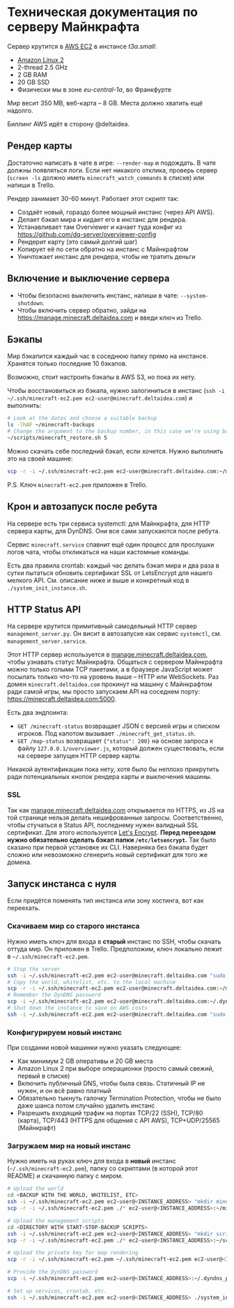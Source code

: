 # Техническая документация по серверу Майнкрафта

Сервер крутится в [AWS EC2](https://aws.amazon.com/ec2/) в инстансе _t3a.small_:

- [Amazon Linux 2](https://aws.amazon.com/amazon-linux-2/)
- 2-thread 2.5 GHz
- 2 GB RAM
- 20 GB SSD
- Физически мы в зоне _eu-central-1a_, во Франкфурте

Мир весит 350 MB, веб-карта – 8 GB. Места должно хватить ещё надолго.

Биллинг AWS идёт в сторону @deltaidea.

## Рендер карты

Достаточно написать в чате в игре: `--render-map` и подождать. В чате должны появляться логи.
Если нет никакого отклика, проверь сервер (`screen -ls` должно иметь `minecraft_watch_commands` в списке) или напиши в Trello.

Рендер занимает 30-60 минут. Работает этот скрипт так:

- Создаёт новый, гораздо более мощный инстанс (через API AWS).
- Делает бэкап мира и кидает его в инстанс для рендера.
- Устанавливает там Overviewer и качает туда конфиг из https://github.com/dq-server/overviewer-config
- Рендерит карту (это самый долгий шаг)
- Копирует её по сети обратно на инстанс с Майнкрафтом
- Уничтожает инстанс для рендера, чтобы не тратить деньги

## Включение и выключение сервера

- Чтобы безопасно выключить инстанс, напиши в чате: `--system-shutdown`.
- Чтобы включить сервер обратно, зайди на https://manage.minecraft.deltaidea.com и введи ключ из Trello.

## Бэкапы

Мир бэкапится каждый час в соседнюю папку прямо на инстансе. Хранятся только последние 10 бэкапов.

Возможно, стоит настроить бэкапы в AWS S3, но пока их нету.

Чтобы восстановиться из бэкапа, нужно залогиниться в инстанс (`ssh -i ~/.ssh/minecraft-ec2.pem ec2-user@minecraft.deltaidea.com`) и выполнить:

```sh
# Look at the dates and choose a suitable backup
ls -lhAF ~/minecraft-backups
# Change the argument to the backup number, in this case we're using backup-5
~/scripts/minecraft_restore.sh 5
```

Можно скачать себе последний бэкап, если хочется. Нужно выполнить это на своей машине:

```sh
scp -r -i ~/.ssh/minecraft-ec2.pem ec2-user@minecraft.deltaidea.com:~/minecraft-backups/backup-0 ./world-backup
```

P.S. Ключ `minecraft-ec2.pem` приложен в Trello.

## Крон и автозапуск после ребута

На сервере есть три сервиса systemctl: для Майнкрафта, для HTTP сервера карты, для DynDNS. Они все сами запускаются после ребута.

Сервис `minecraft.service` спавнит ещё один процесс для прослушки логов чата, чтобы откликаться на наши кастомные команды.

Есть два правила crontab: каждый час делать бэкап мира и два раза в сутки пытаться обновить сертификат SSL от LetsEncrypt для нашего мелкого API. См. описание ниже и выше и конкретный код в `./system_init_instance.sh`.

## HTTP Status API

На сервере крутится примитивный самодельный HTTP сервер `management_server.py`. Он висит в автозапуске как сервис `systemctl`, см. `management_server.service`.

Этот HTTP сервер используется в [manage.minecraft.deltaidea.com](https://manage.minecraft.deltaidea.com), чтобы узнавать статус Майнкрафта. Общаться с сервером Майнкрафта можно только голыми TCP пакетами, а в браузере JavaScript может посылать только что-то на уровень выше – HTTP или WebSockets. Раз домен `minecraft.deltaidea.com` прокинут на машину с Майнкрафтом ради самой игры, мы просто запускаем API на соседнем порту: https://minecraft.deltaidea.com:5000.

Есть два эндпоинта:

- `GET /minecraft-status` возвращает JSON с версией игры и списком игроков. Под капотом вызывает `./minecraft_get_status.sh`.
- `GET /map-status` возвращает `{"status": 200}` на основе запроса к файлу `127.0.0.1/overviewer.js`, который должен существовать, если на сервере запущен HTTP сервер карты.

Никакой аутентификации пока нету, хотя было бы неплохо прикрутить ради потенциальных кнопок рендера карты и выключения машины.

### SSL

Так как [manage.minecraft.deltaidea.com](https://manage.minecraft.deltaidea.com) открывается по HTTPS, из JS на той странице нельзя делать нешифрованные запросы. Соответственно, чтобы стучаться в Status API, последнему нужен валидный SSL сертификат. Для этого используется [Let's Encrypt](https://letsencrypt.org). **Перед переездом нужно обязательно сделать бэкап папки `/etc/letsencrypt`.** Так было сказано при первой установке их CLI. Наверняка без бэкапа будет сложно или невозможно сгенерить новый сертификат для того же домена.

## Запуск инстанса с нуля

Если придётся поменять тип инстанса или зону хостинга, вот как переехать.

### Скачиваем мир со старого инстанса

Нужно иметь ключ для входа в **старый** инстанс по SSH, чтобы скачать оттуда мир. Он приложен в Trello. Предположим, ключ локально лежит в `~/.ssh/minecraft-ec2.pem`.

```sh
# Stop the server
ssh -i ~/.ssh/minecraft-ec2.pem ec2-user@minecraft.deltaidea.com "sudo systemctl disable minecraft"
# Copy the world, whitelist, etc. to the local machine
scp -r -i ~/.ssh/minecraft-ec2.pem ec2-user@minecraft.deltaidea.com:~/minecraft ./
# Remember the DynDNS password
scp -i ~/.ssh/minecraft-ec2.pem ec2-user@minecraft.deltaidea.com:~/.dyndns_password ./
# Shut down the instance to save on AWS costs
ssh -i ~/.ssh/minecraft-ec2.pem ec2-user@minecraft.deltaidea.com "sudo shutdown"
```

### Конфигурируем новый инстанс

При создании новой машинки нужно указать следующее:

- Как минимум 2 GB оперативы и 20 GB места
- Amazon Linux 2 при выборе операционки (просто самый свежий, первый в списке)
- Включить публичный DNS, чтобы была связь. Статичный IP не нужен, и он всё равно платный
- Обязательно тыкнуть галочку Termination Protection, чтобы не было даже шанса потом случайно удалить инстанс
- Разрешить входящий трафик на портах TCP/22 (SSH), TCP/80 (карта), TCP/443 (HTTPS для общения с API AWS), TCP+UDP/25565 (Майнкрафт)

### Загружаем мир на новый инстанс

Нужно иметь на руках ключ для входа в **новый** инстанс (`~/.ssh/minecraft-ec2.pem`), папку со скриптами (в которой этот README) и скачанную папку с миром.

```sh
# Upload the world
cd <BACKUP WITH THE WORLD, WHITELIST, ETC>
ssh -i ~/.ssh/minecraft-ec2.pem ec2-user@<INSTANCE_ADDRESS> "mkdir minecraft"
scp -r -i ~/.ssh/minecraft-ec2.pem ./* ec2-user@<INSTANCE_ADDRESS>:~/minecraft/

# Upload the management scripts
cd <DIRECTORY WITH START-STOP-BACKUP SCRIPTS>
ssh -i ~/.ssh/minecraft-ec2.pem ec2-user@<INSTANCE_ADDRESS> "mkdir scripts"
scp -r -i ~/.ssh/minecraft-ec2.pem ./* ec2-user@<INSTANCE_ADDRESS>:~/scripts/

# Upload the private key for map rendering
scp -r -i ~/.ssh/minecraft-ec2.pem ~/.ssh/minecraft-ec2.pem ec2-user@<INSTANCE_ADDRESS>:~/.ssh/

# Provide the DynDNS password
scp -i ~/.ssh/minecraft-ec2.pem ec2-user@<INSTANCE_ADDRESS>:~/.dyndns_password ./

# Set up services, crontab, etc.
ssh -i ~/.ssh/minecraft-ec2.pem ec2-user@<INSTANCE_ADDRESS> ./system_init_instance.sh
```
